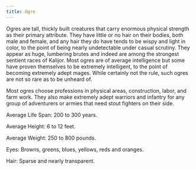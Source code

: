 ```yaml
---
title: Ogre
---
```


Ogres are tall, thickly built creatures that carry enormous physical strength as
their primary attribute. They have little or no hair on their bodies, both male
and female, and any hair they do have tends to be wispy and light in color, to
the point of being nearly undetectable under casual scrutiny. They appear as
huge, lumbering brutes and indeed are among the strongest sentient races of
Kalijor. Most ogres are of average intelligence but some have proven themselves
to be extremely intelligent, to the point of becoming extremely adept mages.
While certainly not the rule, such ogres are not so rare as to be unheard of.

Most ogres choose professions in physical areas, construction, labor, and farm
work. They also make extremely adept warriors and infantry for any group of
adventurers or armies that need stout fighters on their side.

Average Life Span: 200 to 300 years.

Average Height: 6 to 12 feet.

Average Weight: 250 to 800 pounds.

Eyes: Browns, greens, blues, yellows, reds and oranges.

Hair: Sparse and nearly transparent.
